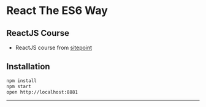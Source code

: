 # React The ES6 Way

## ReactJS Course

* ReactJS course from [sitepoint](https://www.sitepoint.com/)

## Installation

```bash
npm install
npm start
open http://localhost:8881
```
------------------
